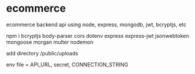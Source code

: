 # ecommerce
ecommerce backend api using node, express, mongodb, jwt, bcryptjs, etc

npm i bcryptjs body-parser cors dotenv express express-jwt jsonwebtoken mongoose morgan multer nodemon

add directory /public/uploads

env file = API_URL, secret, CONNECTION_STRING
